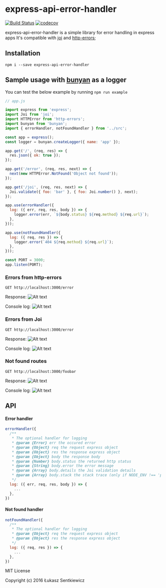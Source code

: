 # express-api-error-handler
[![Build Status](https://travis-ci.org/lsentkiewicz/express-api-error-handler.svg?branch=master)](https://travis-ci.org/lsentkiewicz/express-api-error-handler)
[![codecov](https://codecov.io/gh/lsentkiewicz/express-api-error-handler/branch/master/graph/badge.svg)](https://codecov.io/gh/lsentkiewicz/express-api-error-handler)

express-api-error-handler is a simple library for error handling in express apps
It's compatible with [joi](https://www.npmjs.com/package/joi) and [http-errors](https://www.npmjs.com/package/http-errors);

## Installation

```
npm i --save express-api-error-handler
```


## Sample usage with [bunyan](https://github.com/trentm/node-bunyan) as a logger

You can test the below example by running `npm run example`

```js
// app.js

import express from 'express';
import Joi from 'joi';
import HTTPError from 'http-errors';
import bunyan from 'bunyan';
import { errorHandler, notFoundHandler } from '../src';

const app = express();
const logger = bunyan.createLogger({ name: 'app' });

app.get('/', (req, res) => {
  res.json({ ok: true });
});

app.get('/error', (req, res, next) => {
  next(new HTTPError.NotFound('Object not found'));
});

app.get('/joi', (req, res, next) => {
  Joi.validate({ foo: 'bar' }, { foo: Joi.number() }, next);
});

app.use(errorHandler({
  log: ({ err, req, res, body }) => {
    logger.error(err, `${body.status} ${req.method} ${req.url}`);
  },
}));

app.use(notFoundHandler({
  log: ({ req, res }) => {
    logger.error(`404 ${req.method} ${req.url}`);
  },
}));

const PORT = 3000;
app.listen(PORT);


```

### Errors from http-errors
`GET http://localhost:3000/error`

Response:
![Alt text](https://monosnap.com/file/49YQ2fEfJ05IBYpSmJ9xyQf39aqDyn.png)

Console log:
![Alt text](https://monosnap.com/file/CtxlOukGp46qmws2CZDi2nweyPTGIP.png)


### Errors from Joi
`GET http://localhost:3000/error`

Response:
![Alt text](https://monosnap.com/file/gfHDcaUAwhmgVUv16K2EeWtntqE5Ku.png)

Console log:
![Alt text](https://monosnap.com/file/DKCwjwksgNlX6W34IY8ArlPdpvQPe5.png)


### Not found routes

`GET http://localhost:3000/foobar`

Response:
![Alt text](https://monosnap.com/file/C4ivCvdCylIEYKktDTd1KWEKZhFISR.png)

Console log:
![Alt text](https://monosnap.com/file/bpLLHHwH9a0n9QVzwg6q9MJwMjhcpq.png)


## API
#### Error handler
```js
errorHandler({
  /**
   * The optional handler for logging
   * @param {Error} err the occured error
   * @param {Object} req the request express object
   * @param {Object} res the response express object
   * @param {Object} body the response body
   * @param {Number} body.status the returned http status
   * @param {String} body.error the error message
   * @param {Array} body.details the Joi validation details
   * @param {Array} body.stack the stack trace (only if NODE_ENV !== 'production')
   */
  log: ({ err, req, res, body }) => {
    ...
  },
})
```
#### Not found handler
```js
notFoundHandler({
  /**
   * The optional handler for logging
   * @param {Object} req the request express object
   * @param {Object} res the response express object
   */
  log: ({ req, res }) => {
    ...
  },
})
```


MIT License

Copyright (c) 2016 Łukasz Sentkiewicz
